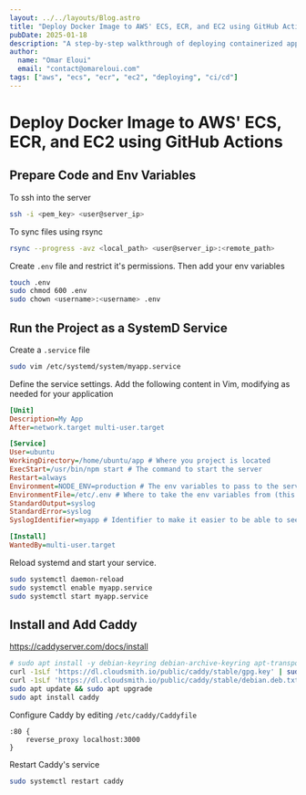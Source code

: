 ```yaml
---
layout: ../../layouts/Blog.astro
title: "Deploy Docker Image to AWS' ECS, ECR, and EC2 using GitHub Actions"
pubDate: 2025-01-18
description: "A step-by-step walkthrough of deploying containerized applications to AWS infrastructure using GitHub Actions. This guide demonstrates the complete workflow of pushing Docker images to Amazon's Elastic Container Registry (ECR), orchestrating containers with Elastic Container Service (ECS), and automating the deployment process with CI/CD."
author:
  name: "Omar Eloui"
  email: "contact@omareloui.com"
tags: ["aws", "ecs", "ecr", "ec2", "deploying", "ci/cd"]
---
```


# Deploy Docker Image to AWS' ECS, ECR, and EC2 using GitHub Actions

## Prepare Code and Env Variables

To ssh into the server

```bash /<.+?>/
ssh -i <pem_key> <user@server_ip>
```

To sync files using rsync

```bash /<.+?>/
rsync --progress -avz <local_path> <user@server_ip>:<remote_path>
```

Create `.env` file and restrict it's permissions. Then add your env variables

```bash /<.+?>/
touch .env
sudo chmod 600 .env
sudo chown <username>:<username> .env
```

## Run the Project as a SystemD Service

Create a `.service` file

```bash "myapp"
sudo vim /etc/systemd/system/myapp.service
```

Define the service settings. Add the following content in Vim, modifying as needed for your application

```ini title="myapp.service" //etc/.env|myapp|/home\S*|/usr\S* start|NODE_ENV=production|ubuntu|My.*/
[Unit]
Description=My App
After=network.target multi-user.target

[Service]
User=ubuntu
WorkingDirectory=/home/ubuntu/app # Where you project is located
ExecStart=/usr/bin/npm start # The command to start the server
Restart=always
Environment=NODE_ENV=production # The env variables to pass to the service process
EnvironmentFile=/etc/.env # Where to take the env variables from (this is where you created the `.env` file)
StandardOutput=syslog
StandardError=syslog
SyslogIdentifier=myapp # Identifier to make it easier to be able to see syslogs

[Install]
WantedBy=multi-user.target
```

Reload systemd and start your service.

```bash "myapp"
sudo systemctl daemon-reload
sudo systemctl enable myapp.service
sudo systemctl start myapp.service
```

## Install and Add Caddy

<https://caddyserver.com/docs/install>

```bash
# sudo apt install -y debian-keyring debian-archive-keyring apt-transport-https curl
curl -1sLf 'https://dl.cloudsmith.io/public/caddy/stable/gpg.key' | sudo gpg --dearmor -o /usr/share/keyrings/caddy-stable-archive-keyring.gpg
curl -1sLf 'https://dl.cloudsmith.io/public/caddy/stable/debian.deb.txt' | sudo tee /etc/apt/sources.list.d/caddy-stable.list
sudo apt update && sudo apt upgrade
sudo apt install caddy
```

Configure Caddy by editing `/etc/caddy/Caddyfile`

```kdl title="/etc/caddy/Caddyfile" "3000"
:80 {
    reverse_proxy localhost:3000
}
```

Restart Caddy's service

```bash
sudo systemctl restart caddy
```

